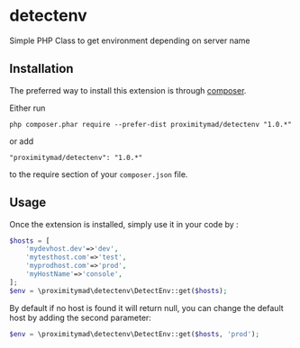 # detectenv
Simple PHP Class to get environment depending on server name

Installation
------------

The preferred way to install this extension is through [composer](http://getcomposer.org/download/).

Either run

```
php composer.phar require --prefer-dist proximitymad/detectenv "1.0.*"
```

or add

```
"proximitymad/detectenv": "1.0.*"
```

to the require section of your `composer.json` file.


Usage
-----

Once the extension is installed, simply use it in your code by  :

```php
$hosts = [
    'mydevhost.dev'=>'dev',
    'mytesthost.com'=>'test',
    'myprodhost.com'=>'prod',
    'myHostName'=>'console',
];
$env = \proximitymad\detectenv\DetectEnv::get($hosts);
```

By default if no host is found it will return null, you can change the default host by adding the second parameter:
```php
$env = \proximitymad\detectenv\DetectEnv::get($hosts, 'prod');
```
